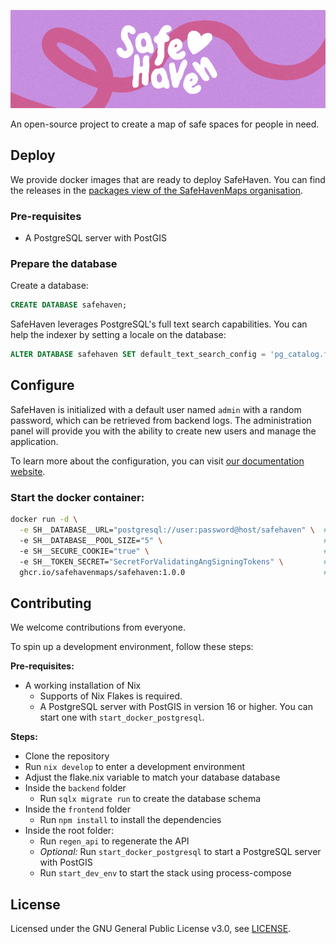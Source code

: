 <p align="center"><img src=".github/assets/banner.webp" alt="SafeHaven Banner"/></p>

An open-source project to create a map of safe spaces for people in need.

## Deploy

We provide docker images that are ready to deploy SafeHaven. You can find the releases in the
[packages view of the SafeHavenMaps organisation](https://github.com/SafeHavenMaps/safehaven/pkgs/container/safehaven).

### Pre-requisites

- A PostgreSQL server with PostGIS

### Prepare the database

Create a database:

```sql
CREATE DATABASE safehaven;
```

SafeHaven leverages PostgreSQL's full text search capabilities. You can help the indexer by setting a locale on the database:

```sql
ALTER DATABASE safehaven SET default_text_search_config = 'pg_catalog.french';
```

## Configure

SafeHaven is initialized with a default user named `admin` with a random password, which can be retrieved from backend logs.
The administration panel will provide you with the ability to create new users and manage the application.

To learn more about the configuration, you can visit [our documentation website](https://docs.safehavenmaps.org).

### Start the docker container:

```bash
docker run -d \
  -e SH__DATABASE__URL="postgresql://user:password@host/safehaven" \  # Set the database path
  -e SH__DATABASE__POOL_SIZE="5" \                                    # Set the number of connections to the database
  -e SH__SECURE_COOKIE="true" \                                       # Activate if you have a reverse proxy with HTTPS.
  -e SH__TOKEN_SECRET="SecretForValidatingAngSigningTokens" \         # Set a secret that will be used to sign sessions
  ghcr.io/safehavenmaps/safehaven:1.0.0                               # Change latest to the latest version, check the releases
```

## Contributing

We welcome contributions from everyone.

To spin up a development environment, follow these steps:

**Pre-requisites:**

- A working installation of Nix
  - Supports of Nix Flakes is required.
  - A PostgreSQL server with PostGIS in version 16 or higher. You can start one with `start_docker_postgresql`.

**Steps:**

- Clone the repository
- Run `nix develop` to enter a development environment
- Adjust the flake.nix variable to match your database database
- Inside the `backend` folder
  - Run `sqlx migrate run` to create the database schema
- Inside the `frontend` folder
  - Run `npm install` to install the dependencies
- Inside the root folder:
  - Run `regen_api` to regenerate the API
  - _Optional:_ Run `start_docker_postgresql` to start a PostgreSQL server with PostGIS
  - Run `start_dev_env` to start the stack using process-compose

## License

Licensed under the GNU General Public License v3.0, see [LICENSE](LICENSE).
